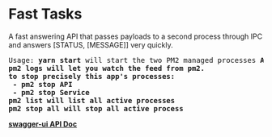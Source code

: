 # Fast Tasks
A fast answering API that passes payloads to a second process through IPC and answers [STATUS, [MESSAGE]] very quickly.

<pre>Usage: <b>yarn start</b> will start the two PM2 managed processes <b>API<b> and <b>SERVICES</b>.
<b>pm2 logs</b> will let you watch the feed from pm2.
to stop precisely this app's processes:
 - <b>pm2 stop API</b>
 - <b>pm2 stop Service</b>
<b>pm2 list</b> will list all active processes
<b>pm2 stop all</b> will stop all active process
</pre>

[swagger-ui API Doc](http://localhost:3500/api-docs)
